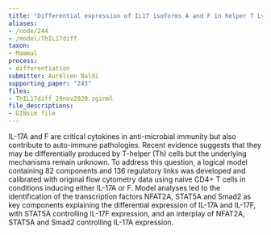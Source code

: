 ```yaml
---
title: "Differential expression of IL17 isoforms A and F in helper T Lymphocytes"
aliases:
- /node/244
- /model/ThIL17diff
taxon: 
- Mammal
process: 
- differentiation
submitter: Aurélien Naldi
supporting_paper: "243"
files: 
- ThIL17diff_29nov2020.zginml
file_descriptions: 
- GINsim file
---
```





IL-17A and F are critical cytokines in anti-microbial immunity but also contribute to auto-immune pathologies.
Recent evidence suggests that they may be differentially produced by T-helper (Th) cells but the underlying 
mechanisms remain unknown. To address this question, a logical model containing 82 components and 136 regulatory 
links was developed and calibrated with original flow cytometry data using naive CD4+ T cells in conditions inducing 
either IL-17A or F. Model analyses led to the identification of the transcription factors NFAT2A, STAT5A and Smad2 
as key components explaining the differential expression of IL-17A and IL-17F, with STAT5A controlling IL-17F 
expression, and an interplay of NFAT2A, STAT5A and Smad2 controlling IL-17A expression.

